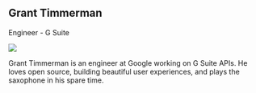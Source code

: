 ## Grant Timmerman

Engineer - G Suite

![](https://avatars3.githubusercontent.com/u/744973?s=200&v=4)

 Grant Timmerman is an engineer at Google working on G Suite APIs.
 He loves open source, building beautiful user experiences, and plays the saxophone in his spare time.
